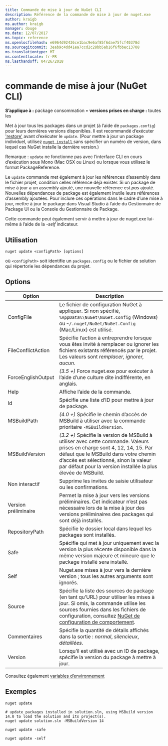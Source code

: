 ```yaml
---
title: Commande de mise à jour de NuGet CLI
description: Référence de la commande de mise à jour de nuget.exe
author: kraigb
ms.author: kraigb
manager: douge
ms.date: 12/07/2017
ms.topic: reference
ms.openlocfilehash: e6964d92436ce1bac9e6af85f6dae75fcf40378d
ms.sourcegitcommit: 3eab9c4dd41ea7ccd2c28bb5ab16f6fbbec13708
ms.translationtype: MT
ms.contentlocale: fr-FR
ms.lasthandoff: 04/26/2018
---
```

# <a name="update-command-nuget-cli"></a>commande de mise à jour (NuGet CLI)

**S’applique à :** package consommation &bullet; **versions prises en charge :** toutes les

Met à jour tous les packages dans un projet (à l’aide de `packages.config`) pour leurs dernières versions disponibles. Il est recommandé d’exécuter ['restore'](cli-ref-restore.md) avant d’exécuter le `update`. (Pour mettre à jour un package individuel, utilisez [ `nuget install` ](cli-ref-install.md) sans spécifier un numéro de version, dans lequel cas NuGet installe la dernière version.)

Remarque : `update` ne fonctionne pas avec l’interface CLI en cours d’exécution sous Mono (Mac OSX ou Linux) ou lorsque vous utilisez le format PackageReference.

Le `update` commande met également à jour les références d’assembly dans le fichier projet, condition celles référence déjà exister. Si un package de mise à jour a un assembly ajouté, une nouvelle référence est *pas* ajouté. Nouvelles dépendances de package est également inutile leurs références d’assembly ajoutées. Pour inclure ces opérations dans le cadre d’une mise à jour, mettre à jour le package dans Visual Studio à l’aide du Gestionnaire de Package UI ou la Console du Gestionnaire de Package.

Cette commande peut également servir à mettre à jour de nuget.exe lui-même à l’aide de la *-self* indicateur.

## <a name="usage"></a>Utilisation

```cli
nuget update <configPath> [options]
```

où `<configPath>` soit identifie un `packages.config` ou le fichier de solution qui répertorie les dépendances du projet.

## <a name="options"></a>Options

| Option | Description |
| --- | --- |
| ConfigFile | Le fichier de configuration NuGet à appliquer. Si non spécifié, `%AppData%\NuGet\NuGet.Config` (Windows) ou `~/.nuget/NuGet/NuGet.Config` (Mac/Linux) est utilisé.|
| FileConflictAction | Spécifie l’action à entreprendre lorsque vous êtes invité à remplacer ou ignorer les fichiers existants référencés par le projet. Les valeurs sont *remplacer, ignorer, aucun*. |
| ForceEnglishOutput | *(3.5 +)*  Force nuget.exe pour exécuter à l’aide d’une culture dite indifférente, en anglais. |
| Help | Affiche l’aide de la commande. |
| Id | Spécifie une liste d’ID pour mettre à jour de package. |
| MSBuildPath | *(4.0 +)*  Spécifie le chemin d’accès de MSBuild à utiliser avec la commande prioritaire `-MSBuildVersion`. |
| MSBuildVersion | *(3.2 +)*  Spécifie la version de MSBuild à utiliser avec cette commande. Valeurs prises en charge sont 4, 12, 14, 15. Par défaut que le MSBuild dans votre chemin d’accès est sélectionné, sinon la valeur par défaut pour la version installée la plus élevée de MSBuild. |
| Non interactif | Supprime les invites de saisie utilisateur ou les confirmations. |
| Version préliminaire | Permet la mise à jour vers les versions préliminaires. Cet indicateur n’est pas nécessaire lors de la mise à jour des versions préliminaires des packages qui sont déjà installés. |
| RepositoryPath | Spécifie le dossier local dans lequel les packages sont installés. |
| Safe | Spécifie qui met à jour uniquement avec la version la plus récente disponible dans la même version majeure et mineure que le package installé sera installé. |
| Self | Nuget.exe mises à jour vers la dernière version ; tous les autres arguments sont ignorés. |
| Source | Spécifie la liste des sources de package (en tant qu’URL) pour utiliser les mises à jour. Si omis, la commande utilise les sources fournies dans les fichiers de configuration, consultez [NuGet de configuration de comportement](../consume-packages/configuring-nuget-behavior.md). |
| Commentaires | Spécifie la quantité de détails affichés dans la sortie : *normal*, *silencieux*, *détaillées*. |
| Version | Lorsqu’il est utilisé avec un ID de package, spécifie la version du package à mettre à jour. |

Consultez également [variables d’environnement](cli-ref-environment-variables.md)

## <a name="examples"></a>Exemples

```cli
nuget update

# update packages installed in solution.sln, using MSBuild version 14.0 to load the solution and its project(s).
nuget update solution.sln -MSBuildVersion 14

nuget update -safe

nuget update -self
```
